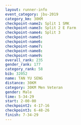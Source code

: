 ```yaml
---
layout: runner-info 
event_category: jbu-2019 
category_km: 30KM 
checkpoint-name2: Split 1 SMK 
checkpoint-name3: Split 2 E Farm 
checkpoint-name4: Split 3 
checkpoint-name5: 
checkpoint-name6: 
checkpoint-name7: 
checkpoint-name8: 
checkpoint-name9: 
overall_rank: 235
gender_rank: 177
category_rank: 58
bib: 32052
name: TAN YU SENG
distance: 30KM
category: 30KM Men Veteran
gender: Male
time: 5-34-29
start: 2-00-00
checkpoint2: 4-17-16
checkpoint3: 6-48-26
finish: 7-34-29
---
```

